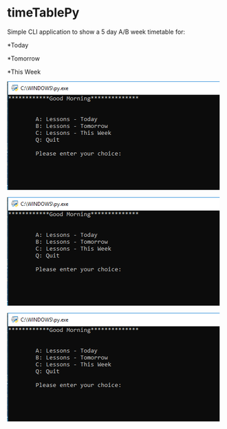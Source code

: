 # timeTablePy

Simple CLI application to show a 5 day A/B week timetable for:

*Today

*Tomorrow

*This Week

![screenshot1](./screenshots/screenshot1.jpg?raw=true "Sample Image")

![image1](https://raw.githubusercontent.com/JoshWright90/timeTablePy/main/screenshots/screenshot1.jpg?raw=true)

<img src="/screenshots/screenshot1.jpg?raw=true">





